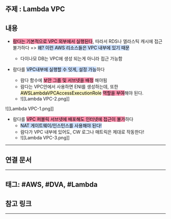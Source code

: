 

## 주제 :  Lambda VPC



## 내용 

- <mark style="background: #FF5582A6;">람다는 기본적으로 VPC 외부에서 실행된다</mark>, 따라서 RDS나 엘라스틱 캐시에 접근 불가하다 => <mark style="background: #ADCCFFA6;">왜? 이런 AWS 리소스들은 VPC 내부에 있기 때문</mark>
	- 다이나모 DB는 VPC에 생성 되는게 아니라 접근 가능함


- 람다를 <mark style="background: #ADCCFFA6;">VPC내부에 실행할 수 잇게, 설정 가능</mark>하다
	- 람다 함수에 <mark style="background: #FF5582A6;">보안 그룹 및 서브넷을 배정</mark> 해야됨
	- 람다는 VPC안에서 사용하면 ENI를 생성하는데, 또한 <mark style="background: #FFF3A3A6;">AWSLambdaVPCAccessExecutionRole</mark> <mark style="background: #FF5582A6;">역할을 부여</mark>해야 된다.
	- ![[Lambda VPC-2.png]]



![[Lambda VPC-1.png]]




  

- 람다를 <mark style="background: #FF5582A6;">VPC 퍼블릭 서브넷에 배포해도 인터넷에 접근이 불가</mark>하다
	- <mark style="background: #ADCCFFA6;">NAT 게이트웨이/인스턴스를 사용해야 된다!</mark>
	- 람다가 VPC 내부에 있어도, CW 로그나 매트릭은 제대로 작동한다!
	- ![[Lambda VPC-3.png]]

  






----


## 연결 문서







---

## 태그: #AWS, #DVA, #Lambda 






## 참고 링크




---
